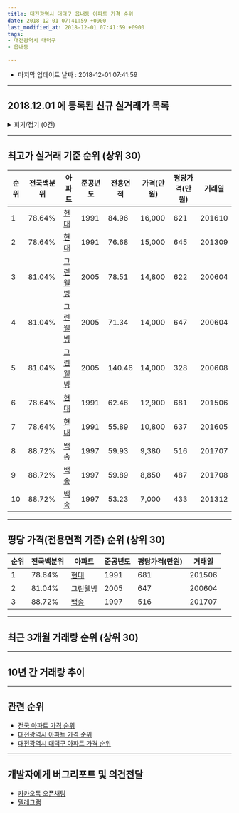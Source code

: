 ```yaml
---
title: 대전광역시 대덕구 읍내동 아파트 가격 순위
date: 2018-12-01 07:41:59 +0900
last_modified_at: 2018-12-01 07:41:59 +0900
tags:
- 대전광역시 대덕구
- 읍내동

---
```


* 마지막 업데이트 날짜 : 2018-12-01 07:41:59

---

## 2018.12.01 에 등록된 신규 실거래가 목록

<details>
<summary>펴기/접기 (0건)</summary>
<div markdown="1">

|아파트|전국백분위|준공년도|전용면적|가격(만원)|평당가격(만원)|거래일|
|---|---|---|---|---|---|---|
|없음|||||||


</div>
</details>

---

## 최고가 실거래 기준 순위 (상위 30)


|순위|전국백분위|아파트|준공년도|전용면적|가격(만원)|평당가격(만원)|거래일|
|---|---|---|---|---|---|---|---|
|1|78.64%|[현대](https://search.naver.com/search.naver?query=%EB%8C%80%EC%A0%84%EA%B4%91%EC%97%AD%EC%8B%9C+%EB%8C%80%EB%8D%95%EA%B5%AC+%EC%9D%8D%EB%82%B4%EB%8F%99+%ED%98%84%EB%8C%80)|1991|84.96|16,000|621|201610|
|2|78.64%|[현대](https://search.naver.com/search.naver?query=%EB%8C%80%EC%A0%84%EA%B4%91%EC%97%AD%EC%8B%9C+%EB%8C%80%EB%8D%95%EA%B5%AC+%EC%9D%8D%EB%82%B4%EB%8F%99+%ED%98%84%EB%8C%80)|1991|76.68|15,000|645|201309|
|3|81.04%|[그린웰빙](https://search.naver.com/search.naver?query=%EB%8C%80%EC%A0%84%EA%B4%91%EC%97%AD%EC%8B%9C+%EB%8C%80%EB%8D%95%EA%B5%AC+%EC%9D%8D%EB%82%B4%EB%8F%99+%EA%B7%B8%EB%A6%B0%EC%9B%B0%EB%B9%99)|2005|78.51|14,800|622|200604|
|4|81.04%|[그린웰빙](https://search.naver.com/search.naver?query=%EB%8C%80%EC%A0%84%EA%B4%91%EC%97%AD%EC%8B%9C+%EB%8C%80%EB%8D%95%EA%B5%AC+%EC%9D%8D%EB%82%B4%EB%8F%99+%EA%B7%B8%EB%A6%B0%EC%9B%B0%EB%B9%99)|2005|71.34|14,000|647|200604|
|5|81.04%|[그린웰빙](https://search.naver.com/search.naver?query=%EB%8C%80%EC%A0%84%EA%B4%91%EC%97%AD%EC%8B%9C+%EB%8C%80%EB%8D%95%EA%B5%AC+%EC%9D%8D%EB%82%B4%EB%8F%99+%EA%B7%B8%EB%A6%B0%EC%9B%B0%EB%B9%99)|2005|140.46|14,000|328|200608|
|6|78.64%|[현대](https://search.naver.com/search.naver?query=%EB%8C%80%EC%A0%84%EA%B4%91%EC%97%AD%EC%8B%9C+%EB%8C%80%EB%8D%95%EA%B5%AC+%EC%9D%8D%EB%82%B4%EB%8F%99+%ED%98%84%EB%8C%80)|1991|62.46|12,900|681|201506|
|7|78.64%|[현대](https://search.naver.com/search.naver?query=%EB%8C%80%EC%A0%84%EA%B4%91%EC%97%AD%EC%8B%9C+%EB%8C%80%EB%8D%95%EA%B5%AC+%EC%9D%8D%EB%82%B4%EB%8F%99+%ED%98%84%EB%8C%80)|1991|55.89|10,800|637|201605|
|8|88.72%|[백송](https://search.naver.com/search.naver?query=%EB%8C%80%EC%A0%84%EA%B4%91%EC%97%AD%EC%8B%9C+%EB%8C%80%EB%8D%95%EA%B5%AC+%EC%9D%8D%EB%82%B4%EB%8F%99+%EB%B0%B1%EC%86%A1)|1997|59.93|9,380|516|201707|
|9|88.72%|[백송](https://search.naver.com/search.naver?query=%EB%8C%80%EC%A0%84%EA%B4%91%EC%97%AD%EC%8B%9C+%EB%8C%80%EB%8D%95%EA%B5%AC+%EC%9D%8D%EB%82%B4%EB%8F%99+%EB%B0%B1%EC%86%A1)|1997|59.89|8,850|487|201708|
|10|88.72%|[백송](https://search.naver.com/search.naver?query=%EB%8C%80%EC%A0%84%EA%B4%91%EC%97%AD%EC%8B%9C+%EB%8C%80%EB%8D%95%EA%B5%AC+%EC%9D%8D%EB%82%B4%EB%8F%99+%EB%B0%B1%EC%86%A1)|1997|53.23|7,000|433|201312|


---

## 평당 가격(전용면적 기준) 순위 (상위 30)


|순위|전국백분위|아파트|준공년도|평당가격(만원)|거래일|
|---|---|---|---|---|---|
|1|78.64%|[현대](https://search.naver.com/search.naver?query=%EB%8C%80%EC%A0%84%EA%B4%91%EC%97%AD%EC%8B%9C+%EB%8C%80%EB%8D%95%EA%B5%AC+%EC%9D%8D%EB%82%B4%EB%8F%99+%ED%98%84%EB%8C%80)|1991|681|201506|
|2|81.04%|[그린웰빙](https://search.naver.com/search.naver?query=%EB%8C%80%EC%A0%84%EA%B4%91%EC%97%AD%EC%8B%9C+%EB%8C%80%EB%8D%95%EA%B5%AC+%EC%9D%8D%EB%82%B4%EB%8F%99+%EA%B7%B8%EB%A6%B0%EC%9B%B0%EB%B9%99)|2005|647|200604|
|3|88.72%|[백송](https://search.naver.com/search.naver?query=%EB%8C%80%EC%A0%84%EA%B4%91%EC%97%AD%EC%8B%9C+%EB%8C%80%EB%8D%95%EA%B5%AC+%EC%9D%8D%EB%82%B4%EB%8F%99+%EB%B0%B1%EC%86%A1)|1997|516|201707|


---

## 최근 3개월 거래량 순위 (상위 30)


<div style="width:100%;">
    <canvas id="deal_count_ranking" height="250"></canvas>
</div>


<script>
new Chart(document.getElementById("deal_count_ranking"), {
    type: 'horizontalBar',
    data: {
        labels: ['현대', '백송'],
        datasets: [{
            label: '실거래 수',
            data: [10, 1],
            borderColor: "rgba(255, 0, 128, 1)",
            backgroundColor: "rgba(255, 0, 128, 0.5)",
            fill: false,
        }]
    },
    options: {
        responsive: true,
        title: {
            display: true,
            text: '최근 3개월 거래량 순위'
        },
        tooltips: {
            mode: 'index',
            intersect: false,
            callbacks: {
                title: function(tooltipItems, data) {
                    return "실거래 수:";
                },
                label: function(tooltipItem, data) {
                    return data.labels[tooltipItem.index] + ": " + tooltipItem.xLabel;
                }
            }
        },
        hover: {
            mode: 'nearest',
            intersect: true
        },
        scales: {
            xAxes: [{
                display: true,
                scaleLabel: {
                    display: true,
                    labelString: '실거래 수'
                },
                ticks: {
                    suggestedMin: 0,
                }
            }],
            yAxes: [{
                display: true,
                ticks: {
                    autoSkip: false,
                    callback: function(value, index, values) {
                        if (value.length > 15)
                            return value.substr(0, 13) + "...";
                        else
                            return value;
                    }
                },
                scaleLabel: {
                    display: false,
                }
            }]
        }
    }
});

</script>


---

## 10년 간 거래량 추이


<div style="width:100%;">
    <canvas id="deal_progress" height="250"></canvas>
</div>

<script>
new Chart(document.getElementById("deal_progress"), {
    type: 'line',
    data: {
        labels: ['200812','200901','200902','200903','200904','200905','200906','200907','200908','200909','200910','200911','200912','201001','201002','201003','201004','201005','201006','201007','201008','201009','201010','201011','201012','201101','201102','201103','201104','201105','201106','201107','201108','201109','201110','201111','201112','201201','201202','201203','201204','201205','201206','201207','201208','201209','201210','201211','201212','201301','201302','201303','201304','201305','201306','201307','201308','201309','201310','201311','201312','201401','201402','201403','201404','201405','201406','201407','201408','201409','201410','201411','201412','201501','201502','201503','201504','201505','201506','201507','201508','201509','201510','201511','201512','201601','201602','201603','201604','201605','201606','201607','201608','201609','201610','201611','201612','201701','201702','201703','201704','201705','201706','201707','201708','201709','201710','201711','201712','201801','201802','201803','201804','201805','201806','201807','201808','201809','201810','201811','201812'],
        datasets: [{
            label: '실거래 수',
            pointRadius: 1,
            data: [5, 9, 7, 15, 12, 17, 12, 16, 23, 16, 18, 7, 6, 19, 14, 19, 17, 10, 11, 9, 8, 9, 14, 15, 10, 10, 9, 19, 6, 17, 18, 14, 10, 11, 12, 5, 7, 4, 5, 2, 8, 5, 9, 5, 5, 10, 8, 4, 0, 10, 13, 10, 7, 8, 12, 12, 13, 9, 9, 10, 6, 7, 10, 8, 10, 3, 7, 9, 13, 9, 13, 6, 5, 6, 9, 9, 8, 6, 10, 9, 10, 13, 17, 13, 7, 9, 6, 19, 6, 7, 16, 6, 6, 3, 11, 13, 5, 6, 13, 8, 11, 10, 15, 9, 8, 4, 5, 11, 3, 7, 4, 12, 10, 4, 6, 8, 5, 8, 8, 3, 0],
            borderColor: "rgba(255, 201, 14, 1)",
            backgroundColor: "rgba(255, 201, 14, 0.5)",
            fill: true,
        }]
    },
    options: {
        responsive: true,
        title: {
            display: true,
            text: '10년간 거래량 추이'
        },
        tooltips: {
            mode: 'index',
            intersect: false,
        },
        hover: {
            mode: 'nearest',
            intersect: true
        },
        scales: {
            xAxes: [{
                display: true,
                scaleLabel: {
                    display: true,
                    labelString: '년/월'
                }
            }],
            yAxes: [{
                display: true,
                ticks: {
                    suggestedMin: 0,
                },
                scaleLabel: {
                    display: true,
                    labelString: '실거래 수'
                }
            }]
        }
    }
});

</script>


---

## 관련 순위

- [전국 아파트 가격 순위](https://inasie.github.io/apt-ranking/전국)
- [대전광역시 아파트 가격 순위](https://inasie.github.io/apt-ranking/대전광역시)
- [대전광역시 대덕구 아파트 가격 순위](https://inasie.github.io/apt-ranking/대전광역시-대덕구)


---

## 개발자에게 버그리포트 및 의견전달

- [카카오톡 오픈채팅](https://open.kakao.com/o/gLJUAP4)
- [텔레그램](https://t.me/inasie)

